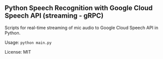 ## Python Speech Recognition with Google Cloud Speech API (streaming - gRPC)

Scripts for real-time streaming of mic audio to Google Cloud Speech API in Python.

Usage: `python main.py`

License: MIT
